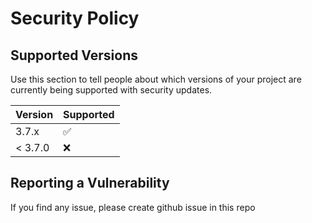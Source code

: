 # Security Policy

## Supported Versions

Use this section to tell people about which versions of your project are
currently being supported with security updates.

| Version | Supported          |
| ------- | ------------------ |
| 3.7.x   | :white_check_mark: |
| < 3.7.0 | :x:                |

## Reporting a Vulnerability

If you find any issue, please create github issue in this repo

